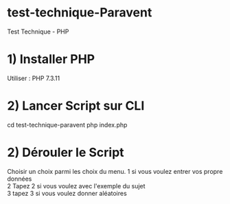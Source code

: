 # test-technique-Paravent
Test Technique  - PHP 
# 1) Installer PHP 
Utiliser : PHP 7.3.11
# 2) Lancer Script sur CLI
cd test-technique-paravent 
php index.php 
# 2) Dérouler le Script
Choisir un choix parmi les choix du menu. 
1 si vous voulez entrer vos propre données        
2 Tapez 2 si vous voulez  avec l'exemple du sujet         
3 tapez 3 si vous voulez donner aléatoires 





